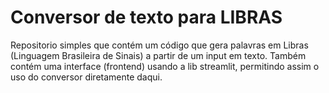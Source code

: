 # Conversor de texto para LIBRAS

Repositorio simples que contém um código que gera palavras em Libras (Linguagem Brasileira de Sinais) a partir de um input em texto.
Também contém uma interface (frontend) usando a lib streamlit, permitindo assim o uso do conversor diretamente daqui.

